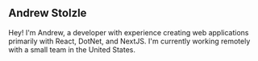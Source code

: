 ## Andrew Stolzle
Hey! I'm Andrew, a developer with experience creating web applications primarily with React, DotNet, and NextJS. I'm currently working remotely with a small team in the United States.
